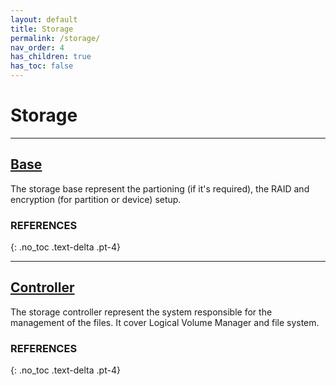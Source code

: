 ```yaml
---
layout: default
title: Storage
permalink: /storage/
nav_order: 4
has_children: true
has_toc: false
---
```


# Storage

---

## [Base](/Andromeda/storage/base/)

The storage base represent the partioning (if it's required), the RAID and encryption (for partition or device) setup.

### REFERENCES
{: .no_toc .text-delta .pt-4}

---

## [Controller](/Andromeda/storage/controller/)

The storage controller represent the system responsible for the management of the files. It cover Logical Volume Manager and file system.

### REFERENCES
{: .no_toc .text-delta .pt-4}
